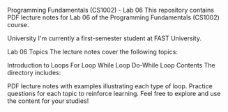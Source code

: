 Programming Fundamentals (CS1002) - Lab 06
This repository contains PDF lecture notes for Lab 06 of the Programming Fundamentals (CS1002) course.

University
I'm currently a first-semester student at FAST University.

Lab 06 Topics
The lecture notes cover the following topics:

Introduction to Loops
For Loop
While Loop
Do-While Loop
Contents
The directory includes:

PDF lecture notes with examples illustrating each type of loop.
Practice questions for each topic to reinforce learning.
Feel free to explore and use the content for your studies!

